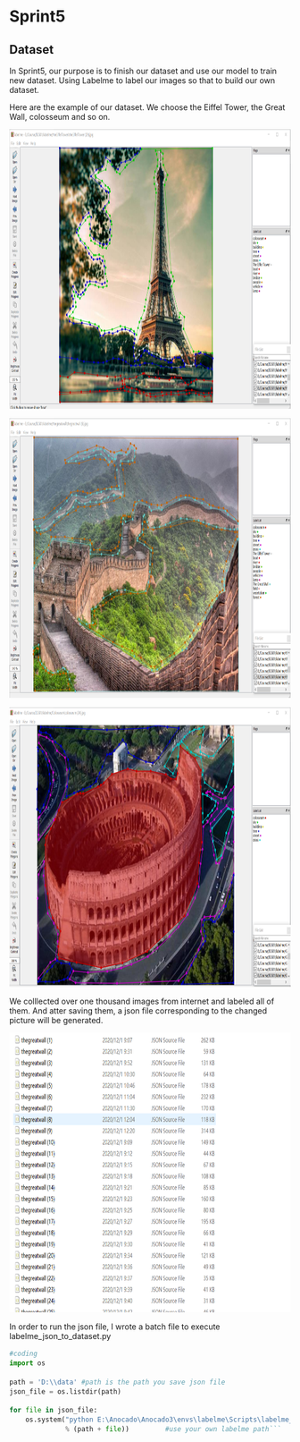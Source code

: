 # Sprint5
## Dataset
In Sprint5, our purpose is to finish our dataset and use our model to train new dataset. Using Labelme to label our images so that to build our own dataset.

Here are the example of our dataset. We choose the Eiffel Tower, the Great Wall, colosseum and so on.

<p align="left">
  <img src="picture/image1.png" height=500/>
</p>

<p align="left">
  <img src="picture/image2.png" height=500/>
</p>

<p align="left">
  <img src="picture/image3.png" height=500/>
</p>

 We colllected over one thousand images from internet and labeled all of them. And atter saving them, a json file corresponding to the changed picture will be generated.
 
 <p align="left">
  <img src="picture/image4.png" height=500/>
</p>


In order to run the json file, I wrote a batch file to execute labelme_json_to_dataset.py

```python
#coding
import os
 
path = 'D:\\data' #path is the path you save json file
json_file = os.listdir(path)
 
for file in json_file:
    os.system("python E:\Anocado\Anocado3\envs\labelme\Scripts\labelme_json_to_dataset.py %s"
              % (path + file))         #use your own labelme path```
              
